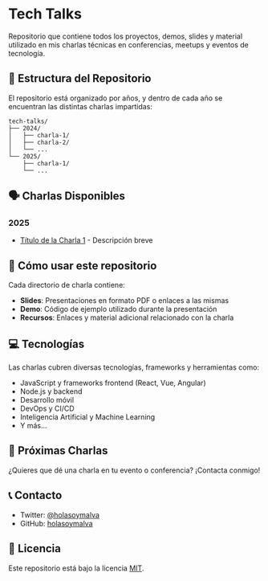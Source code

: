 # Tech Talks

Repositorio que contiene todos los proyectos, demos, slides y material utilizado en mis charlas técnicas en conferencias, meetups y eventos de tecnología.

## 📂 Estructura del Repositorio

El repositorio está organizado por años, y dentro de cada año se encuentran las distintas charlas impartidas:

```
tech-talks/
├── 2024/
│   ├── charla-1/
│   ├── charla-2/
│   └── ...
└── 2025/
    ├── charla-1/
    └── ...
```

## 🗣️ Charlas Disponibles

### 2025
- [Título de la Charla 1](./2025/charla-1) - Descripción breve

## 🚀 Cómo usar este repositorio

Cada directorio de charla contiene:

- **Slides**: Presentaciones en formato PDF o enlaces a las mismas
- **Demo**: Código de ejemplo utilizado durante la presentación
- **Recursos**: Enlaces y material adicional relacionado con la charla

## 💻 Tecnologías

Las charlas cubren diversas tecnologías, frameworks y herramientas como:

- JavaScript y frameworks frontend (React, Vue, Angular)
- Node.js y backend
- Desarrollo móvil
- DevOps y CI/CD
- Inteligencia Artificial y Machine Learning
- Y más...

## 📅 Próximas Charlas

¿Quieres que dé una charla en tu evento o conferencia? ¡Contacta conmigo!

## 📞 Contacto

- Twitter: [@holasoymalva](https://twitter.com/holasoymalva)
- GitHub: [holasoymalva](https://github.com/holasoymalva)

## 📝 Licencia

Este repositorio está bajo la licencia [MIT](LICENSE).
